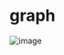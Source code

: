 # graph
![image](https://github.com/lKenKeil/graph/assets/127177435/2f56a8aa-9320-4438-b877-7f05770feae3)
